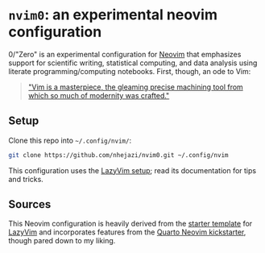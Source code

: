 # `nvim0`: an experimental neovim configuration

0/"Zero" is an experimental configuration for [Neovim](https://neovim.io/) that
emphasizes support for scientific writing, statistical computing, and data
analysis using literate programming/computing notebooks. First, though, an ode
to Vim:

> ["Vim is a masterpiece, the gleaming precise machining tool from which so
> much of modernity was
> crafted."](https://x.com/colmmacc/status/1687861827223556096)

## Setup

Clone this repo into `~/.config/nvim/`:

```sh
git clone https://github.com/nhejazi/nvim0.git ~/.config/nvim
```

This configuration uses the [LazyVim setup](https://www.lazyvim.org/); read its
documentation for tips and tricks.

## Sources

This Neovim configuration is heavily derived from the [starter
template](https://github.com/LazyVim/starter) for
[LazyVim](https://github.com/LazyVim/LazyVim) and incorporates features from the
[Quarto Neovim kickstarter](https://github.com/jmbuhr/quarto-nvim-kickstarter),
though pared down to my liking.
